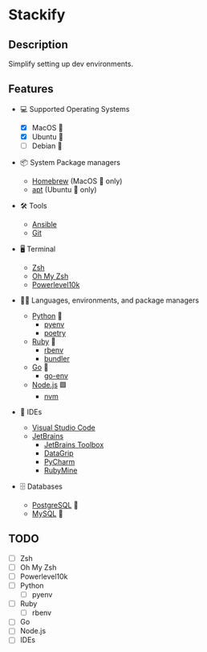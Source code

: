 # Stackify

## Description

Simplify setting up dev environments.

## Features

- 💻 Supported Operating Systems
  - [x] MacOS 🍎
  - [x] Ubuntu 🐧
  - [ ] Debian 🐧

- 📦 System Package managers
  - [Homebrew](https://brew.sh/) (MacOS 🍎 only)
  - [apt](https://wiki.debian.org/Apt) (Ubuntu 🐧 only)

- 🛠️ Tools
  - [Ansible](https://www.ansible.com/)
  - [Git](https://git-scm.com/)

- 🖥️ Terminal
  - [Zsh](https://www.zsh.org/)
  - [Oh My Zsh](https://ohmyz.sh/)
  - [Powerlevel10k](https://github.com/romkatv/powerlevel10k)

- 👩‍💻 Languages, environments, and package managers
  - [Python](https://www.python.org/) 🐍
    - [pyenv](https://github.com/pyenv/pyenv)
    - [poetry](https://python-poetry.org/)
  - [Ruby](https://www.ruby-lang.org/en/) 💎
    - [rbenv](https://github.com/rbenv/rbenv)
    - [bundler](https://bundler.io/)
  - [Go](https://golang.org/) 🦦
    - [go-env](https://github.com/Netflix/go-env)
  - [Node.js](https://nodejs.org/en/) 🟩
    - [nvm](https://github.com/nodenv/nodenv)

- 🧰 IDEs
  - [Visual Studio Code](https://code.visualstudio.com/)
  - [JetBrains](https://www.jetbrains.com/)
    - [JetBrains Toolbox](https://www.jetbrains.com/toolbox-app/)
    - [DataGrip](https://www.jetbrains.com/datagrip/)
    - [PyCharm](https://www.jetbrains.com/pycharm/)
    - [RubyMine](https://www.jetbrains.com/ruby/)

- 🗄️ Databases
  - [PostgreSQL](https://www.postgresql.org/) 🐘
  - [MySQL](https://www.mysql.com/) 🐬


## TODO

- [ ] Zsh
- [ ] Oh My Zsh
- [ ] Powerlevel10k
- [ ] Python
    - [ ] pyenv
- [ ] Ruby
    - [ ] rbenv
- [ ] Go
- [ ] Node.js
- [ ] IDEs
